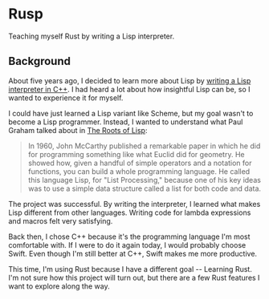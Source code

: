 # Rusp

Teaching myself Rust by writing a Lisp interpreter.

## Background

About five years ago, I decided to learn more about Lisp by [writing a Lisp interpreter in C++](https://github.com/chanryu/mlisp). 
I had heard a lot about how insightful Lisp can be, so I wanted to experience it for myself.

I could have just learned a Lisp variant like Scheme, but my goal wasn't to become a Lisp programmer. Instead, I wanted to 
understand what Paul Graham talked about in [The Roots of Lisp](https://paulgraham.com/rootsoflisp.html):

> In 1960, John McCarthy published a remarkable paper in which he did for programming something like what Euclid did for 
> geometry. He showed how, given a handful of simple operators and a notation for functions, you can build a whole 
> programming language. He called this language Lisp, for "List Processing," because one of his key ideas was to use a 
> simple data structure called a list for both code and data.

The project was successful. By writing the interpreter, I learned what makes Lisp different from other languages. Writing code 
for lambda expressions and macros felt very satisfying.

Back then, I chose C++ because it's the programming language I'm most comfortable with. If I were to do it again today, I would 
probably choose Swift. Even though I'm still better at C++, Swift makes me more productive.

This time, I'm using Rust because I have a different goal -- Learning Rust. I'm not sure how this project will turn out, but there are a few 
Rust features I want to explore along the way.
